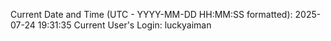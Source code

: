 Current Date and Time (UTC - YYYY-MM-DD HH:MM:SS formatted): 2025-07-24 19:31:35
Current User's Login: luckyaiman
